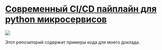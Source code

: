 # <a href="https://pycon.ru/sovremennyj-ci-cd-pajplajn-dlya-python-mikroservisov">Современный CI/CD пайплайн для python микросервисов</a>
<a href="https://pycon.ru/">![](https://badgen.net/badge/pycon/2022/?color=yellow)</a>

Этот репозиторий содержит примеры кода для моего доклада.
